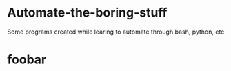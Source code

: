 # Automate-the-boring-stuff
Some programs created while learing to automate through bash, python, etc
# foobar
